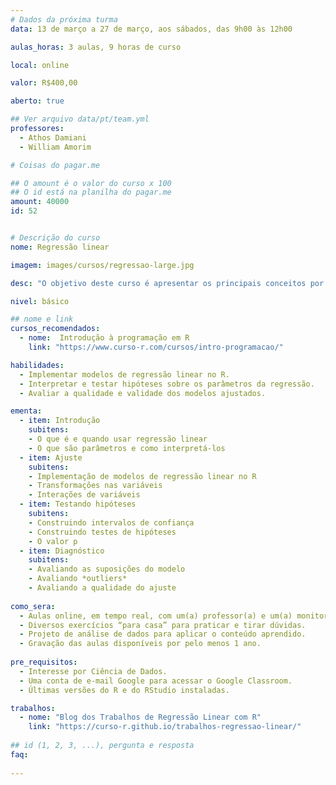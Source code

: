 ```yaml
---
# Dados da próxima turma
data: 13 de março a 27 de março, aos sábados, das 9h00 às 12h00

aulas_horas: 3 aulas, 9 horas de curso

local: online

valor: R$400,00

aberto: true

## Ver arquivo data/pt/team.yml
professores:
  - Athos Damiani
  - William Amorim

# Coisas do pagar.me

## O amount é o valor do curso x 100
## O id está na planilha do pagar.me
amount: 40000
id: 52


# Descrição do curso
nome: Regressão linear

imagem: images/cursos/regressao-large.jpg

desc: "O objetivo deste curso é apresentar os principais conceitos por trás da regressão linear, discutindo quando é razoável aplicar essa técnica e como ajustá-la utilizando o R. Também vamos abordar interpretação de parâmetros, testes de hipóteses e técnicas para avaliar se nossos modelos estão bem ajustados."

nivel: básico

## nome e link
cursos_recomendados:
  - nome:  Introdução à programação em R
    link: "https://www.curso-r.com/cursos/intro-programacao/"

habilidades:
  - Implementar modelos de regressão linear no R.
  - Interpretar e testar hipóteses sobre os parâmetros da regressão.
  - Avaliar a qualidade e validade dos modelos ajustados.

ementa: 
  - item: Introdução
    subitens: 
    - O que é e quando usar regressão linear
    - O que são parâmetros e como interpretá-los
  - item: Ajuste
    subitens: 
    - Implementação de modelos de regressão linear no R
    - Transformações nas variáveis
    - Interações de variáveis
  - item: Testando hipóteses
    subitens:
    - Construindo intervalos de confiança
    - Construindo testes de hipóteses
    - O valor p
  - item: Diagnóstico
    subitens:
    - Avaliando as suposições do modelo
    - Avaliando *outliers*
    - Avaliando a qualidade do ajuste
    
como_sera: 
  - Aulas online, em tempo real, com um(a) professor(a) e um(a) monitor(a).
  - Diversos exercícios “para casa” para praticar e tirar dúvidas.
  - Projeto de análise de dados para aplicar o conteúdo aprendido.
  - Gravação das aulas disponíveis por pelo menos 1 ano.
  
pre_requisitos:
  - Interesse por Ciência de Dados.
  - Uma conta de e-mail Google para acessar o Google Classroom.
  - Últimas versões do R e do RStudio instaladas.

trabalhos:
  - nome: "Blog dos Trabalhos de Regressão Linear com R"
    link: "https://curso-r.github.io/trabalhos-regressao-linear/"
    
## id (1, 2, 3, ...), pergunta e resposta
faq:
  
---
```


